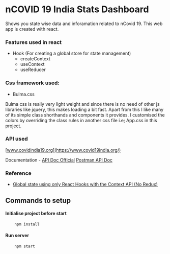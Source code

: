 # nCOVID 19 India Stats Dashboard
Shows you state wise data and inforamation related to nCovid 19.
This web app is created with react.

### Features used in react
- Hook (For creating a global store for state management)
    - createContext
    - useContext
    - useReducer

### Css framework used:
- Bulma.css

Bulma css is really very light weight and since there is no need of other js libraries like jquery, this makes loading a bit fast. Apart from this I like many of its simple class shorthands and components it provides. I customised the colors by overriding the class rules in another css file i.e; App.css in this project.

### API used
[www.covidindia19.org](https://www.covid19india.org/)

Documentation - [API Doc Official](https://api.covid19india.org/)
                [Postman API Doc](https://documenter.getpostman.com/view/10724784/SzYXXKmA?version=latest)


### Reference
- [Global state using only React Hooks with the Context API (No Redux)](https://codeburst.io/global-state-with-react-hooks-and-context-api-87019cc4f2cf)

## Commands to setup

#### Initialise project before start
```
    npm install
```

#### Run server
```
    npm start
```